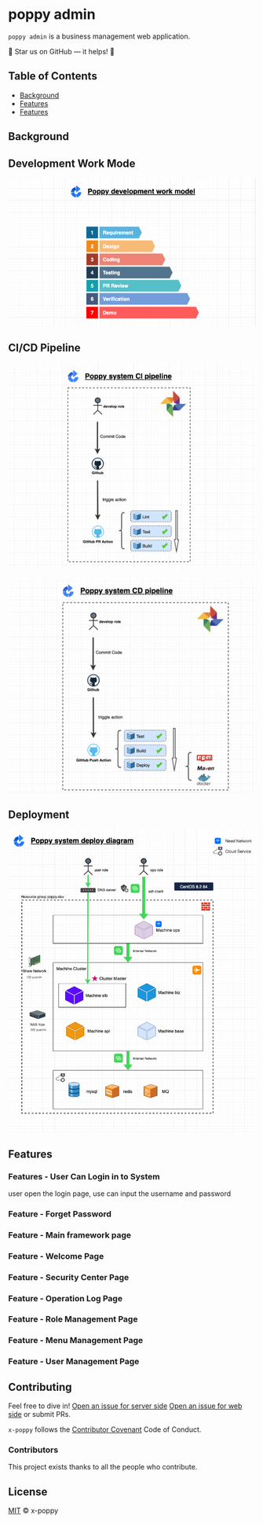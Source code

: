 # poppy admin

`poppy admin` is a business management web application.

:star2: Star us on GitHub — it helps! :clap:

## Table of Contents

- [Background](#background)
- [Features](#features)
- [Features](#features)

## Background

## Development Work Mode

![](./assets/dev-flow.png)

## CI/CD Pipeline

![](./assets/ci-pipeline.png)

![](./assets/cd-pipeline.png)
## Deployment

![](./assets/delopy-diagram.png)

## Features

### Features - User Can Login in to System

user open the login page, use can input the username and password 

### Feature - Forget Password

### Feature - Main framework page

### Feature - Welcome Page

### Feature - Security Center Page

### Feature - Operation Log Page

### Feature - Role Management Page

### Feature - Menu Management Page

### Feature - User Management Page

## Contributing

Feel free to dive in! [Open an issue for server side](https://github.com/x-poppy/poppy-server/issues) [Open an issue for web side](https://github.com/x-poppy/poppy-web/issues) or submit PRs.

`x-poppy` follows the [Contributor Covenant](http://contributor-covenant.org/version/1/3/0/) Code of Conduct.

### Contributors

This project exists thanks to all the people who contribute. 

## License

[MIT](LICENSE) © x-poppy